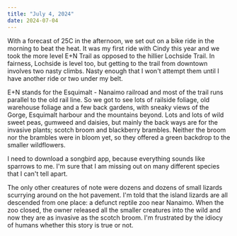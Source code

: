 ```yaml
---
title: "July 4, 2024"
date: 2024-07-04
---
```

With a forecast of 25C in the afternoon, we set out on a bike ride in the morning to beat the heat.  It was my first ride with Cindy this year and we took the more level E+N Trail as opposed to the hillier Lochside Trail.  In fairness, Lochside is level too, but getting to the trail from downtown involves two nasty climbs.  Nasty enough that I won't attempt them until I have another ride or two under my belt.

E+N stands for the Esquimalt - Nanaimo railroad and most of the trail runs parallel to the old rail line.  So we got to see lots of railside foliage, old warehouse foliage and a few back gardens, with sneaky views of the Gorge, Esquimalt harbour and the mountains beyond.  Lots and lots of wild sweet peas, gumweed and daisies, but mainly the back ways are for the invasive plants; scotch broom and blackberry brambles.  Neither the broom nor the brambles were in bloom yet, so they offered a green backdrop to the smaller wildflowers.

I need to download a songbird app, because everything sounds like sparrows to me.  I'm sure that I am missing out on many different species that I can't tell apart.  

The only other creatures of note were dozens and dozens of small lizards scurrying around on the hot pavement.  I'm told that the island lizards are all descended from one place: a defunct reptile zoo near Nanaimo.  When the zoo closed, the owner released all the smaller creatures into the wild and now they are as invasive as the scotch broom.  I'm frustrated by the idiocy of humans whether this story is true or not.


